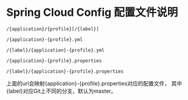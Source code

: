 # Spring Cloud Config 配置文件说明

```
/{application}/{profile}[/{label}]

/{application}-{profile}.yml

/{label}/{application}-{profile}.yml

/{application}-{profile}.properties

/{label}/{application}-{profile}.properties
```

上面的url会映射{application}-{profile}.properties对应的配置文件，
其中{label}对应Git上不同的分支，默认为master。